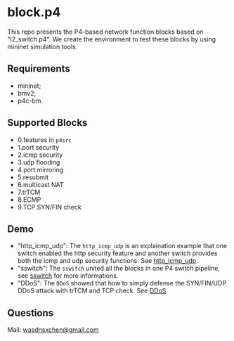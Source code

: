 # block.p4

This repo presents the P4-based network function blocks based on "l2_switch.p4".
We create the environment to test these blocks by using mininet simulation tools.

## Requirements

- mininet;
- bmv2;
- p4c-bm.

## Supported Blocks

- 0.features in `p4src`
- 1.port security
- 2.icmp security
- 3.udp flooding
- 4.port mirroring
- 5.resubmit
- 6.multicast NAT
- 7.trTCM
- 8.ECMP
- 9.TCP SYN/FIN check

## Demo

- "http_icmp_udp": The `http_icmp_udp` is an explaination example that one switch enabled the http security feature and another switch provides both the icmp and udp security functions. See [http_icmp_udp](https://github.com/Emil-501/block.p4/tree/master/Demo/http_icmp_udp). 
- "sswitch": The `sswitch` united all the blocks in one P4 switch pipeline, see [sswitch](https://github.com/Emil-501/block.p4/tree/master/Demo/sswitch) for more informations. 
- "DDoS": The `DDoS` showed that how to simply defense the SYN/FIN/UDP DDoS attack with trTCM and TCP check. See [DDoS](https://github.com/Emil-501/block.p4/tree/master/Demo/DDoS).

## Questions

Mail: wasdnsxchen@gmail.com
